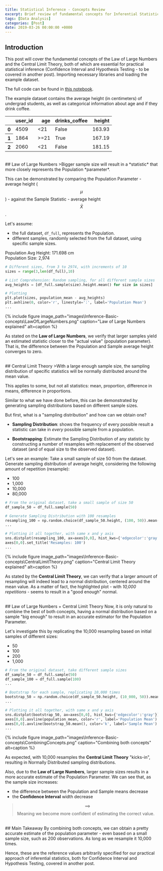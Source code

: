 ```yaml
---
title: Statistical Inference - Concepts Review
excerpt: Brief review of fundamental concepts for Inferential Statistics, such as the Law of Large Numbers and the Central Limit Theory.
tags: [Data Analysis]
categories: [Post]
date: 2019-03-26 00:00:00 +0000
---
```

## Introduction
This post will cover the fundamental concepts of the Law of Large Numbers and the Central Limit Theory, both of which are essential for practical statistical inference (Confidence Interval and Hypothesis Testing - to be covered in another post).
Importing necessary libraries and loading the example dataset. 

The full code can be found in [this notebook](https://github.com/marcellovictorino/Practical-Statistics/blob/master/0%20Inference%20-%20Basic%20Concepts/Inference%20-%20Basic%20Concepts.ipynb).

The example dataset contains the average height (in centimeters) of undergrad students, as well as categorical information about age and if they drink coffee.

<div>
<style scoped>
    .dataframe tbody tr th:only-of-type {
        vertical-align: middle;
    }

    .dataframe tbody tr th {
        vertical-align: top;
    }

    .dataframe thead th {
        text-align: right;
    }
</style>
<table border="0" class="dataframe">
  <thead>
    <tr style="text-align: right;">
      <th></th>
      <th>user_id</th>
      <th>age</th>
      <th>drinks_coffee</th>
      <th>height</th>
    </tr>
  </thead>
  <tbody>
    <tr>
      <th>0</th>
      <td>4509</td>
      <td>&lt;21</td>
      <td>False</td>
      <td>163.93</td>
    </tr>
    <tr>
      <th>1</th>
      <td>1864</td>
      <td>&gt;=21</td>
      <td>True</td>
      <td>167.19</td>
    </tr>
    <tr>
      <th>2</th>
      <td>2060</td>
      <td>&lt;21</td>
      <td>False</td>
      <td>181.15</td>
    </tr>
  </tbody>
</table>
</div>


<br>
## Law of Large Numbers
>Bigger sample size will result in a *statistic* that more closely represents the Population *parameter*.

This can be demonstrated by comparing the Population Parameter - average height ($$\mu$$) - against the Sample Statistic - average height $$\bar X$$.

Let's assume:
+ the full dataset, `df_full`, represents the Population.
+ different samples, randomly selected from the full dataset, using specific sample sizes.


Population Avg Height: 171.698 cm
<br>
Population Size: 2,974
   
```python
# Different sizes, from 3 to 2974, with increments of 10
sizes = range(3,len(df_full),10)

# List Comprehension: Random sampling, for all different sample sizes
avg_heights = [df_full.sample(size).height.mean() for size in sizes]

# Plotting
plt.plot(sizes, population_mean - avg_heights)
plt.axhline(0, color='r', linestyle=':', label='Population Mean')
...
```

{% include figure image_path="images\Inference-Basic-concepts\LawOfLargeNumbers.png" caption="Law of Large Numbers explained" alt=caption %}

As stated on the **Law of Large Numbers**, we verify that larger samples yield an estimated statistic closer to the "actual value" (population parameter). That is, the difference between the Population and Sample average height converges to zero.

<br>
## Central Limit Theory
>With a large enough sample size, the sampling distribution of specific statistics will be normally distributed around the mean value.

This applies to some, but not all statistics: mean, proportion, difference in means, difference in proportions.

Similar to what we have done before, this can be demonstrated by generating sampling distributions based on different sample sizes. 

But first, what is  a "sampling distribution" and how can we obtain one?

+ **Sampling Distribution**: shows the frequency of every possible result a statistic can take in *every* possible sample from a population.

+ **Bootstrapping**: Estimate the Sampling Distribution of any statistic by constructing a number of resamples with replacement of the observed dataset (and of equal size to the observed dataset).

Let's see an example:
Take a small sample of size 50 from the dataset.
<br>
Generate sampling distribution of average height, considering the following amount of repetition (resample):
+ 100
+ 1,000
+ 10,000
+ 80,000


```python
# From the original dataset, take a small sample of size 50
df_sample_50 = df_full.sample(50)

# Generate Sampling Distribution with 100 resamples
resampling_100 = np.random.choice(df_sample_50.height, (100, 50)).mean(axis=1)
...

# Plotting it all together, with same x and y axis
sns.distplot(resampling_100, ax=axes[0,0], hist_kws={'edgecolor':'gray'})
axes[0,0].set_title('Resamples: 100')
...
```

{% include figure image_path="images\Inference-Basic-concepts\CentralLimitTheory.png" caption="Central Limit Theory explained" alt=caption %}


As stated by the **Central Limit Theory**, we can verify that a larger amount of resampling will indeed lead to a normal distribution, centered around the mean value. As a matter of fact, the highlighted plot - with *10,000 repetitions* - seems to result in a "good enough" normal.

<br>
## Law of Large Numbers + Central Limit Theory
Now, it is only natural to combine the best of both concepts, having a normal distribution based on a sample "big enough" to result in an accurate estimator for the Population Parameter.

Let's investigate this by replicating the 10,000 resampling based on initial samples of different sizes:
+ 50
+ 100
+ 200
+ 1,000


```python
# From the original dataset, take different sample sizes
df_sample_50 = df_full.sample(50)
df_sample_100 = df_full.sample(100)
...

# Bootstrap for each sample, replicating 10,000 times
bootstrap_50 = np.random.choice(df_sample_50.height, (10_000, 50)).mean(axis=1)
...

# Plotting it all together, with same x and y axis
sns.distplot(bootstrap_50, ax=axes[0,0], hist_kws={'edgecolor':'gray'})
axes[0,0].axvline(population_mean, color='r', label='Population Mean')
axes[0,0].axvline(bootstrap_50.mean(), color='k', label='Sample Mean')
...
```

{% include figure image_path="images\Inference-Basic-concepts\CombiningConcepts.png" caption="Combining both concepts" alt=caption %}


As expected, with 10,000 resamples the **Central Limit Theory** "kicks-in", resulting in Normally Distributed sampling distributions.

Also, due to the **Law of Large Numbers**, larger sample sizes results in a more accurate estimate of the Population Parameter. We can see that, as the sample size increases:
+ the difference between the Population and Sample means decrease
+ the **Confidence Interval** width decrease

> $$\implies$$ Meaning we become more confident of estimating the correct value.

<br>
## Main Takeaway
By combining both concepts, we can obtain a pretty accurate estimate of the population parameter - even based on a small sample size, such as 200 observations. As long as we resample it 10,000 times.

Hence, these are the reference values arbitrarily specified for our practical approach of inferential statistics, both for Confidence Interval and Hypothesis Testing, covered in another post.
